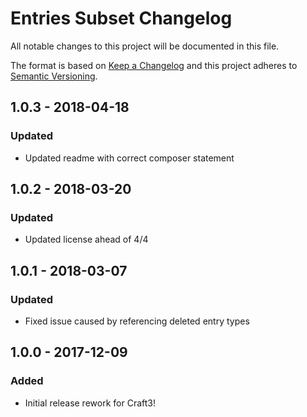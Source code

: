 # Entries Subset Changelog

All notable changes to this project will be documented in this file.

The format is based on [Keep a Changelog](http://keepachangelog.com/) and this project adheres to [Semantic Versioning](http://semver.org/).

## 1.0.3 - 2018-04-18
### Updated
- Updated readme with correct composer statement

## 1.0.2 - 2018-03-20
### Updated
- Updated license ahead of 4/4

## 1.0.1 - 2018-03-07
### Updated
- Fixed issue caused by referencing deleted entry types

## 1.0.0 - 2017-12-09
### Added
- Initial release rework for Craft3!
